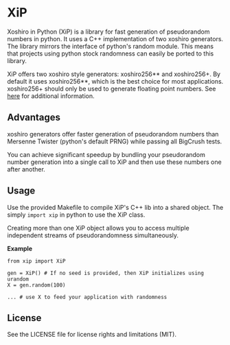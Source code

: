 # XiP

Xoshiro in Python (XiP) is a library for fast generation of pseudorandom numbers in python.
It uses a C++ implementation of two xoshiro generators.
The library mirrors the interface of python's random module.
This means that projects using python stock randomness can easily be ported to this library.

XiP offers two xoshiro style generators: xoshiro256** and xoshiro256+.
By default it uses xoshiro256**, which is the best choice for most applications.
xoshiro256+ should only be used to generate floating point numbers.
See [here](http://xoshiro.di.unimi.it/) for additional information.

## Advantages

xoshiro generators offer faster generation of pseudorandom numbers than Mersenne Twister (python's default PRNG) while passing all BigCrush tests.

You can achieve significant speedup by bundling your pseudorandom number generation into a single call to XiP and then use these numbers one after another.

## Usage

Use the provided Makefile to compile XiP's C++ lib into a shared object.
The simply `import xip` in python to use the XiP class.

Creating more than one XiP object allows you to access multiple independent streams of pseudorandomness simultaneously.

**Example**
~~~
from xip import XiP

gen = XiP() # If no seed is provided, then XiP initializes using urandom
X = gen.random(100)

... # use X to feed your application with randomness
~~~

## License

See the LICENSE file for license rights and limitations (MIT).
